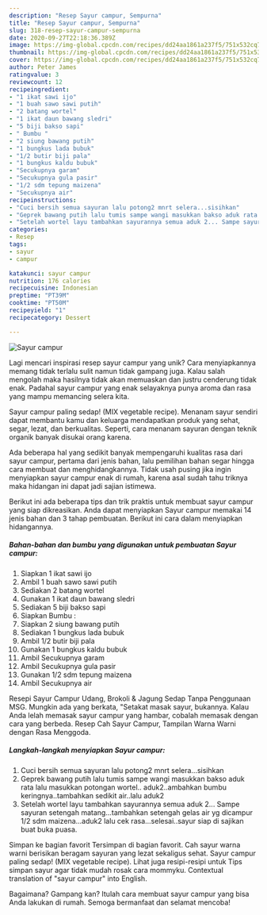 ```yaml
---
description: "Resep Sayur campur, Sempurna"
title: "Resep Sayur campur, Sempurna"
slug: 318-resep-sayur-campur-sempurna
date: 2020-09-27T22:18:36.389Z
image: https://img-global.cpcdn.com/recipes/dd24aa1861a237f5/751x532cq70/sayur-campur-foto-resep-utama.jpg
thumbnail: https://img-global.cpcdn.com/recipes/dd24aa1861a237f5/751x532cq70/sayur-campur-foto-resep-utama.jpg
cover: https://img-global.cpcdn.com/recipes/dd24aa1861a237f5/751x532cq70/sayur-campur-foto-resep-utama.jpg
author: Peter James
ratingvalue: 3
reviewcount: 12
recipeingredient:
- "1 ikat sawi ijo"
- "1 buah sawo sawi putih"
- "2 batang wortel"
- "1 ikat daun bawang sledri"
- "5 biji bakso sapi"
- " Bumbu "
- "2 siung bawang putih"
- "1 bungkus lada bubuk"
- "1/2 butir biji pala"
- "1 bungkus kaldu bubuk"
- "Secukupnya garam"
- "Secukupnya gula pasir"
- "1/2 sdm tepung maizena"
- "Secukupnya air"
recipeinstructions:
- "Cuci bersih semua sayuran lalu potong2 mnrt selera...sisihkan"
- "Geprek bawang putih lalu tumis sampe wangi masukkan bakso aduk rata lalu masukkan potongan wortel.. aduk2..ambahkan bumbu keringnya..tambahkan sedikit air..lalu aduk2"
- "Setelah wortel layu tambahkan sayurannya semua aduk 2... Sampe sayuran setengah matang...tambahkan setengah gelas air yg dicampur 1/2 sdm maizena...aduk2 lalu cek rasa...selesai..sayur siap di sajikan buat buka puasa."
categories:
- Resep
tags:
- sayur
- campur

katakunci: sayur campur 
nutrition: 176 calories
recipecuisine: Indonesian
preptime: "PT39M"
cooktime: "PT50M"
recipeyield: "1"
recipecategory: Dessert

---
```



![Sayur campur](https://img-global.cpcdn.com/recipes/dd24aa1861a237f5/751x532cq70/sayur-campur-foto-resep-utama.jpg)

Lagi mencari inspirasi resep sayur campur yang unik? Cara menyiapkannya memang tidak terlalu sulit namun tidak gampang juga. Kalau salah mengolah maka hasilnya tidak akan memuaskan dan justru cenderung tidak enak. Padahal sayur campur yang enak selayaknya punya aroma dan rasa yang mampu memancing selera kita.

Sayur campur paling sedap! (MIX vegetable recipe). Menanam sayur sendiri dapat membantu kamu dan keluarga mendapatkan produk yang sehat, segar, lezat, dan berkualitas. Seperti, cara menanam sayuran dengan teknik organik banyak disukai orang karena.

Ada beberapa hal yang sedikit banyak mempengaruhi kualitas rasa dari sayur campur, pertama dari jenis bahan, lalu pemilihan bahan segar hingga cara membuat dan menghidangkannya. Tidak usah pusing jika ingin menyiapkan sayur campur enak di rumah, karena asal sudah tahu triknya maka hidangan ini dapat jadi sajian istimewa.


Berikut ini ada beberapa tips dan trik praktis untuk membuat sayur campur yang siap dikreasikan. Anda dapat menyiapkan Sayur campur memakai 14 jenis bahan dan 3 tahap pembuatan. Berikut ini cara dalam menyiapkan hidangannya.

<!--inarticleads1-->

##### Bahan-bahan dan bumbu yang digunakan untuk pembuatan Sayur campur:

1. Siapkan 1 ikat sawi ijo
1. Ambil 1 buah sawo sawi putih
1. Sediakan 2 batang wortel
1. Gunakan 1 ikat daun bawang sledri
1. Sediakan 5 biji bakso sapi
1. Siapkan  Bumbu :
1. Siapkan 2 siung bawang putih
1. Sediakan 1 bungkus lada bubuk
1. Ambil 1/2 butir biji pala
1. Gunakan 1 bungkus kaldu bubuk
1. Ambil Secukupnya garam
1. Ambil Secukupnya gula pasir
1. Gunakan 1/2 sdm tepung maizena
1. Ambil Secukupnya air


Resepi Sayur Campur Udang, Brokoli &amp; Jagung Sedap Tanpa Penggunaan MSG. Mungkin ada yang berkata, &#34;Setakat masak sayur, bukannya. Kalau Anda lelah memasak sayur campur yang hambar, cobalah memasak dengan cara yang berbeda. Resep Cah Sayur Campur, Tampilan Warna Warni dengan Rasa Menggoda. 

<!--inarticleads2-->

##### Langkah-langkah menyiapkan Sayur campur:

1. Cuci bersih semua sayuran lalu potong2 mnrt selera...sisihkan
1. Geprek bawang putih lalu tumis sampe wangi masukkan bakso aduk rata lalu masukkan potongan wortel.. aduk2..ambahkan bumbu keringnya..tambahkan sedikit air..lalu aduk2
1. Setelah wortel layu tambahkan sayurannya semua aduk 2... Sampe sayuran setengah matang...tambahkan setengah gelas air yg dicampur 1/2 sdm maizena...aduk2 lalu cek rasa...selesai..sayur siap di sajikan buat buka puasa.


Simpan ke bagian favorit Tersimpan di bagian favorit. Cah sayur warna warni berisikan beragam sayuran yang lezat sekaligus sehat. Sayur campur paling sedap! (MIX vegetable recipe). Lihat juga resipi-resipi untuk Tips simpan sayur agar tidak mudah rosak cara mommyku. Contextual translation of &#34;sayur campur&#34; into English. 

Bagaimana? Gampang kan? Itulah cara membuat sayur campur yang bisa Anda lakukan di rumah. Semoga bermanfaat dan selamat mencoba!
